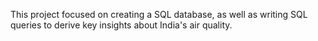 This project focused on creating a SQL database, as well as writing SQL queries to derive key insights about India's air quality.
